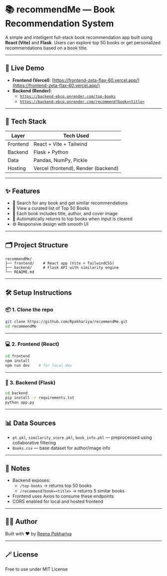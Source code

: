 # 📚 recommendMe — Book Recommendation System

A simple and intelligent full-stack book recommendation app built using **React (Vite)** and **Flask**. Users can explore top 50 books or get personalized recommendations based on a book title.

---

## 🚀 Live Demo

- **Frontend (Vercel)**: [https://frontend-zeta-flax-60.vercel.app/](https://frontend-zeta-flax-60.vercel.app/)
- **Backend (Render)**:
  - [`https://backend-ebcq.onrender.com/top-books`](https://backend-ebcq.onrender.com/top-books)
  - [`https://backend-ebcq.onrender.com/recommend?book=<title>`](https://backend-ebcq.onrender.com/recommend?book=harry%20potter)

---

## 🧰 Tech Stack

| Layer    | Tech Used                           |
| -------- | ----------------------------------- |
| Frontend | React + Vite + Tailwind             |
| Backend  | Flask + Python                      |
| Data     | Pandas, NumPy, Pickle               |
| Hosting  | Vercel (frontend), Render (backend) |

---

## ✨ Features

- 🔎 Search for any book and get similar recommendations
- 📘 View a curated list of Top 50 Books
- 📸 Each book includes title, author, and cover image
- 🔁 Automatically returns to top books when input is cleared
- ⚙️ Responsive design with smooth UI

---

## 🗂 Project Structure

```
recommendMe/
├── frontend/    # React app (Vite + TailwindCSS)
├── backend/     # Flask API with similarity engine
└── README.md
```

---

## 🛠️ Setup Instructions

### 📦 1. Clone the repo

```bash
git clone https://github.com/Rpokhariya/recommendMe.git
cd recommendMe
```

---

### 💻 2. Frontend (React)

```bash
cd frontend
npm install
npm run dev    # for local dev
```

---

### 🐍 3. Backend (Flask)

```bash
cd backend
pip install -r requirements.txt
python app.py
```

---

## 📊 Data Sources

- `pt.pkl`, `similarity_score.pkl`, `book_info.pkl` — preprocessed using collaborative filtering
- `Books.csv` — base dataset for author/image info

---

## 📌 Notes

- Backend exposes:
  - `/top-books` → returns top 50 books
  - `/recommend?book=<title>` → returns 5 similar books
- Frontend uses Axios to consume these endpoints
- CORS enabled for local and hosted frontend

---

## 🧑‍💻 Author

Built with ❤️ by [Reena Pokhariya](https://github.com/Rpokhariya)

---

## 🪄 License

Free to use under MIT License
